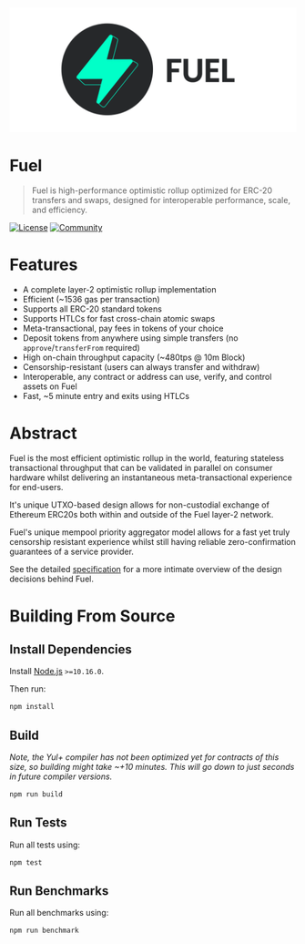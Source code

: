 ![Fuel](public/banner.png)

Fuel
===

> Fuel is high-performance optimistic rollup optimized for ERC-20 transfers and swaps, designed for interoperable performance, scale, and efficiency.

[![License](https://img.shields.io/badge/License-Apache%202.0-blue.svg)](https://opensource.org/licenses/Apache-2.0)
[![Community](https://badges.gitter.im/gitterHQ/gitter.png)](https://gitter.im/fuellabs_/community)

# Features

- A complete layer-2 optimistic rollup implementation
- Efficient (~1536 gas per transaction)
- Supports all ERC-20 standard tokens
- Supports HTLCs for fast cross-chain atomic swaps
- Meta-transactional, pay fees in tokens of your choice
- Deposit tokens from anywhere using simple transfers (no `approve`/`transferFrom` required)
- High on-chain throughput capacity (~480tps @ 10m Block)
- Censorship-resistant (users can always transfer and withdraw)
- Interoperable, any contract or address can use, verify, and control assets on Fuel
- Fast, ~5 minute entry and exits using HTLCs

# Abstract

Fuel is the most efficient optimistic rollup in the world, featuring stateless transactional throughput that can be validated in parallel on consumer hardware whilst delivering an instantaneous meta-transactional experience for end-users.

It's unique UTXO-based design allows for non-custodial exchange of Ethereum ERC20s both within and outside of the Fuel layer-2 network.

Fuel's unique mempool priority aggregator model allows for a fast yet truly censorship resistant experience whilst still having reliable zero-confirmation guarantees of a service provider.

See the detailed [specification](https://docs.fuel.sh) for a more intimate overview of the design decisions behind Fuel.

# Building From Source

## Install Dependencies

Install [Node.js](https://nodejs.org/en/) `>=10.16.0`.

Then run:

```sh
npm install
```

## Build

_Note, the Yul+ compiler has not been optimized yet for contracts of this size, so building might take ~+10 minutes. This will go down to just seconds in future compiler versions._

```sh
npm run build
```

## Run Tests

Run all tests using:

```sh
npm test
```

## Run Benchmarks

Run all benchmarks using:

```sh
npm run benchmark
```
